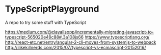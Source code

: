 # TypeScriptPlayground
A repo to try some stuff with TypeScript

https://medium.com/@clayallsopp/incrementally-migrating-javascript-to-typescript-565020e49c88#.3a108js66
https://www.typescriptlang.org/
http://react-etc.net/entry/angular-2-cli-moves-from-systemjs-to-webpack
http://ilikekillnerds.com/2015/07/typescript-vs-ecmascript-20152016/
